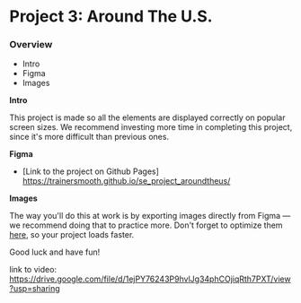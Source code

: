 # Project 3: Around The U.S.

### Overview

- Intro
- Figma
- Images

**Intro**

This project is made so all the elements are displayed correctly on popular screen sizes. We recommend investing more time in completing this project, since it's more difficult than previous ones.

**Figma**

- [Link to the project on Github Pages] https://trainersmooth.github.io/se_project_aroundtheus/

**Images**

The way you'll do this at work is by exporting images directly from Figma — we recommend doing that to practice more. Don't forget to optimize them [here](https://tinypng.com/), so your project loads faster.

Good luck and have fun!

link to video: https://drive.google.com/file/d/1ejPY76243P9hvlJg34phCOjiqRth7PXT/view?usp=sharing
